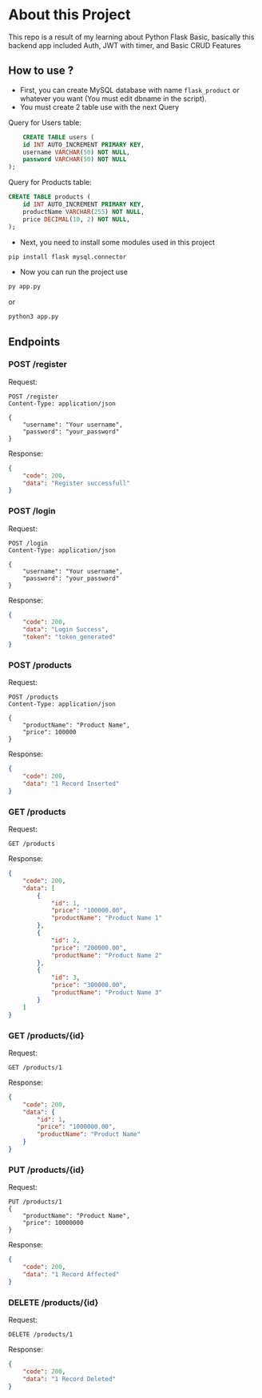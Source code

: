 # About this Project
This repo is a result of my learning about Python Flask Basic, basically this backend app included Auth, JWT with timer, and Basic CRUD Features

## How to use ?

- First, you can create MySQL database with name `flask_product` or whatever you want (You must edit dbname in the script).
- You must create 2 table use with the next Query

Query for Users table:
```sql
    CREATE TABLE users (
    id INT AUTO_INCREMENT PRIMARY KEY,
    username VARCHAR(50) NOT NULL,
    password VARCHAR(50) NOT NULL
);
```
Query for Products table:
```sql
CREATE TABLE products (
    id INT AUTO_INCREMENT PRIMARY KEY,
    productName VARCHAR(255) NOT NULL,
    price DECIMAL(10, 2) NOT NULL,
);
```
- Next, you need to install some modules used in this project
```sh
pip install flask mysql.connector
```

- Now you can run the project use
```sh
py app.py
```
or
```sh
python3 app.py
```

## Endpoints

### POST /register
Request:
```
POST /register
Content-Type: application/json

{
    "username": "Your username",
    "password": "your_password"
}
```

Response:
```json
{
    "code": 200,
    "data": "Register successfull"
}
```

### POST /login

Request:
```
POST /login
Content-Type: application/json

{
    "username": "Your username",
    "password": "your_password"
}
```

Response:
```json
{
    "code": 200,
    "data": "Login Success",
    "token": "token_generated"
}
```

### POST /products

Request:
```
POST /products
Content-Type: application/json

{
    "productName": "Product Name",
    "price": 100000
}
```
Response:
```json
{
    "code": 200,
    "data": "1 Record Inserted"
}
```

### GET /products

Request:
```
GET /products
```
Response:
```json
{
    "code": 200,
    "data": [
        {
            "id": 1,
            "price": "100000.00",
            "productName": "Product Name 1"
        },
        {
            "id": 2,
            "price": "200000.00",
            "productName": "Product Name 2"
        },
        {
            "id": 3,
            "price": "300000.00",
            "productName": "Product Name 3"
        }
    ]
}
```

### GET /products/{id}

Request:
```
GET /products/1
```
Response:
```json
{
    "code": 200,
    "data": {
        "id": 1,
        "price": "1000000.00",
        "productName": "Product Name"
    }
}
```
### PUT /products/{id}

Request:
```
PUT /products/1
{
    "productName": "Product Name",
    "price": 10000000
}
```

Response:
```json
{
    "code": 200,
    "data": "1 Record Affected"
}
```

### DELETE /products/{id}

Request:
```
DELETE /products/1
```

Response:
```json
{
    "code": 200,
    "data": "1 Record Deleted"
}
```

